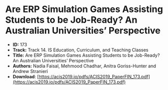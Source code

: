 # Are ERP Simulation Games Assisting Students to be Job-Ready? An Australian Universities’ Perspective

- **ID:** 173
- **Track:** Track 14. IS Education, Curriculum, and Teaching Classes
- **Title:** Are ERP Simulation Games Assisting Students to be Job-Ready? An Australian Universities’ Perspective
- **Authors:** Nadia Faisal, Mehmood Chadhar, Anitra Goriss-Hunter and Andrew Stranieri
- **Download**: [https://acis2019.io/pdfs/ACIS2019_PaperFIN_173.pdf](https://acis2019.io/pdfs/ACIS2019_PaperFIN_173.pdf)